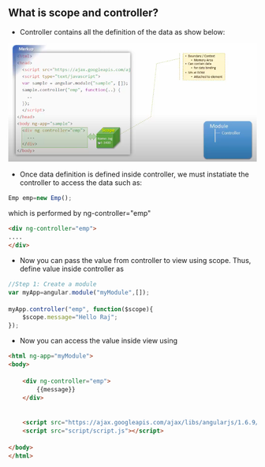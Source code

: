 ## What is scope and controller? ##
- Controller contains all the definition of the data as show below:
<img src="img/control1.png">

- Once data definition is defined inside controller, we must instatiate the controller to access the data such as:
```js
Emp emp=new Emp();
```
which is performed by ng-controller="emp"

```html
<div ng-controller="emp">
....        
</div>
```

- Now you can pass the value from controller to view using scope. Thus, define value inside controller as 
```js
//Step 1: Create a module
var myApp=angular.module("myModule",[]);

myApp.controller("emp", function($scope){
    $scope.message="Hello Raj";
});
```

- Now you can access the value inside view using
```html
<html ng-app="myModule">
<body>

    <div ng-controller="emp">
        {{message}}
    </div>
    

    <script src="https://ajax.googleapis.com/ajax/libs/angularjs/1.6.9/angular.min.js"></script>
    <script src="script/script.js"></script>
    
</body>
</html>
```
